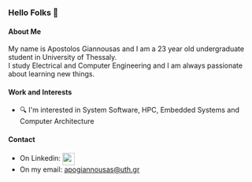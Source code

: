 ### Hello Folks 👋
#### About Me

My name is Apostolos Giannousas and I am a 23 year old undergraduate student in University of Thessaly.\
I study Electrical and Computer Engineering and I am always passionate about learning new things.

#### Work and Interests
- :mag: I'm interested in System Software, HPC, Embedded Systems and Computer Architecture

#### Contact
- On Linkedin: <a href="https://www.linkedin.com/in/apogiannousas" target="blank"><img align="center"   src="https://upload.wikimedia.org/wikipedia/commons/e/e9/Linkedin_icon.svg" height="25" /></a>
- On my email: apogiannousas@uth.gr
